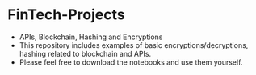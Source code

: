 # FinTech-Projects
- APIs, Blockchain, Hashing and Encryptions
- This repository includes examples of basic encryptions/decryptions, hashing related to blockchain and APIs. 
- Please feel free to download the notebooks and use them yourself.
